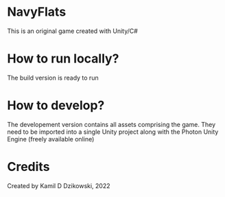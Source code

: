 # NavyFlats

This is an original game created with Unity/C#

# How to run locally?

The build version is ready to run

# How to develop?

The developement version contains all assets comprising the game. They need to be imported into a single Unity project along with the Photon Unity Engine (freely available online)

# Credits

Created by Kamil D Dzikowski, 2022
